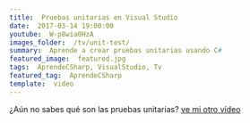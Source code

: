```yaml
---
title:  Pruebas unitarias en Visual Studio
date:  2017-03-14 19:00:00
youtube:  W-p8wia0HzA
images_folder:  /tv/unit-test/
summary:  Aprende a crear pruebas unitarias usando C#
featured_image:  featured.jpg
tags:  AprendeCSharp, VisualStudio, Tv
featured_tag:  AprendeCSharp
template:  video
---
```


¿Aún no sabes qué son las pruebas unitarias? <a href="..\pruebas-unitarias" target="_blank">ve mi otro vídeo</a>
